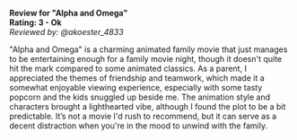 **Review for "Alpha and Omega"**  
**Rating: 3 - Ok**  
*Reviewed by: @akoester_4833*

"Alpha and Omega" is a charming animated family movie that just manages to be entertaining enough for a family movie night, though it doesn't quite hit the mark compared to some animated classics. As a parent, I appreciated the themes of friendship and teamwork, which made it a somewhat enjoyable viewing experience, especially with some tasty popcorn and the kids snuggled up beside me. The animation style and characters brought a lighthearted vibe, although I found the plot to be a bit predictable. It’s not a movie I'd rush to recommend, but it can serve as a decent distraction when you're in the mood to unwind with the family.